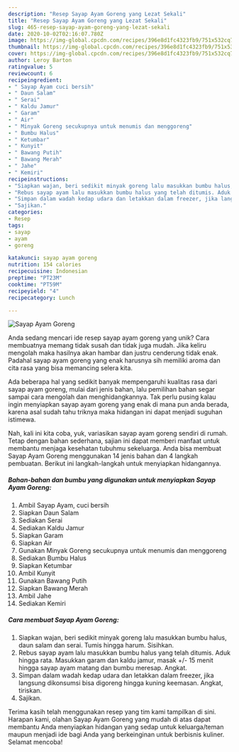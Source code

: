 ```yaml
---
description: "Resep Sayap Ayam Goreng yang Lezat Sekali"
title: "Resep Sayap Ayam Goreng yang Lezat Sekali"
slug: 465-resep-sayap-ayam-goreng-yang-lezat-sekali
date: 2020-10-02T02:16:07.780Z
image: https://img-global.cpcdn.com/recipes/396e8d1fc4323fb9/751x532cq70/sayap-ayam-goreng-foto-resep-utama.jpg
thumbnail: https://img-global.cpcdn.com/recipes/396e8d1fc4323fb9/751x532cq70/sayap-ayam-goreng-foto-resep-utama.jpg
cover: https://img-global.cpcdn.com/recipes/396e8d1fc4323fb9/751x532cq70/sayap-ayam-goreng-foto-resep-utama.jpg
author: Leroy Barton
ratingvalue: 5
reviewcount: 6
recipeingredient:
- " Sayap Ayam cuci bersih"
- " Daun Salam"
- " Serai"
- " Kaldu Jamur"
- " Garam"
- " Air"
- " Minyak Goreng secukupnya untuk menumis dan menggoreng"
- " Bumbu Halus"
- " Ketumbar"
- " Kunyit"
- " Bawang Putih"
- " Bawang Merah"
- " Jahe"
- " Kemiri"
recipeinstructions:
- "Siapkan wajan, beri sedikit minyak goreng lalu masukkan bumbu halus, daun salam dan serai. Tumis hingga harum. Sisihkan."
- "Rebus sayap ayam lalu masukkan bumbu halus yang telah ditumis. Aduk hingga rata. Masukkan garam dan kaldu jamur, masak +/- 15 menit hingga sayap ayam matang dan bumbu meresap. Angkat."
- "Simpan dalam wadah kedap udara dan letakkan dalam freezer, jika langsung dikonsumsi bisa digoreng hingga kuning keemasan. Angkat, tiriskan."
- "Sajikan."
categories:
- Resep
tags:
- sayap
- ayam
- goreng

katakunci: sayap ayam goreng 
nutrition: 154 calories
recipecuisine: Indonesian
preptime: "PT23M"
cooktime: "PT59M"
recipeyield: "4"
recipecategory: Lunch

---
```



![Sayap Ayam Goreng](https://img-global.cpcdn.com/recipes/396e8d1fc4323fb9/751x532cq70/sayap-ayam-goreng-foto-resep-utama.jpg)

Anda sedang mencari ide resep sayap ayam goreng yang unik? Cara membuatnya memang tidak susah dan tidak juga mudah. Jika keliru mengolah maka hasilnya akan hambar dan justru cenderung tidak enak. Padahal sayap ayam goreng yang enak harusnya sih memiliki aroma dan cita rasa yang bisa memancing selera kita.



Ada beberapa hal yang sedikit banyak mempengaruhi kualitas rasa dari sayap ayam goreng, mulai dari jenis bahan, lalu pemilihan bahan segar sampai cara mengolah dan menghidangkannya. Tak perlu pusing kalau ingin menyiapkan sayap ayam goreng yang enak di mana pun anda berada, karena asal sudah tahu triknya maka hidangan ini dapat menjadi suguhan istimewa.


Nah, kali ini kita coba, yuk, variasikan sayap ayam goreng sendiri di rumah. Tetap dengan bahan sederhana, sajian ini dapat memberi manfaat untuk membantu menjaga kesehatan tubuhmu sekeluarga. Anda bisa membuat Sayap Ayam Goreng menggunakan 14 jenis bahan dan 4 langkah pembuatan. Berikut ini langkah-langkah untuk menyiapkan hidangannya.

<!--inarticleads1-->

##### Bahan-bahan dan bumbu yang digunakan untuk menyiapkan Sayap Ayam Goreng:

1. Ambil  Sayap Ayam, cuci bersih
1. Siapkan  Daun Salam
1. Sediakan  Serai
1. Sediakan  Kaldu Jamur
1. Siapkan  Garam
1. Siapkan  Air
1. Gunakan  Minyak Goreng secukupnya untuk menumis dan menggoreng
1. Sediakan  Bumbu Halus
1. Siapkan  Ketumbar
1. Ambil  Kunyit
1. Gunakan  Bawang Putih
1. Siapkan  Bawang Merah
1. Ambil  Jahe
1. Sediakan  Kemiri




<!--inarticleads2-->

##### Cara membuat Sayap Ayam Goreng:

1. Siapkan wajan, beri sedikit minyak goreng lalu masukkan bumbu halus, daun salam dan serai. Tumis hingga harum. Sisihkan.
1. Rebus sayap ayam lalu masukkan bumbu halus yang telah ditumis. Aduk hingga rata. Masukkan garam dan kaldu jamur, masak +/- 15 menit hingga sayap ayam matang dan bumbu meresap. Angkat.
1. Simpan dalam wadah kedap udara dan letakkan dalam freezer, jika langsung dikonsumsi bisa digoreng hingga kuning keemasan. Angkat, tiriskan.
1. Sajikan.




Terima kasih telah menggunakan resep yang tim kami tampilkan di sini. Harapan kami, olahan Sayap Ayam Goreng yang mudah di atas dapat membantu Anda menyiapkan hidangan yang sedap untuk keluarga/teman maupun menjadi ide bagi Anda yang berkeinginan untuk berbisnis kuliner. Selamat mencoba!
